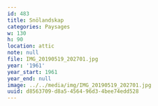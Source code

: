 ```yaml
---
id: 483
title: Snölandskap
categories: Paysages
w: 130
h: 90
location: attic
note: null
file: IMG_20190519_202701.jpg
year: '1961'
year_start: 1961
year_end: null
image: ../../media/img/IMG_20190519_202701.jpg
uuid: d8563709-d8a5-4564-96d3-4bee74edd528
---
```


